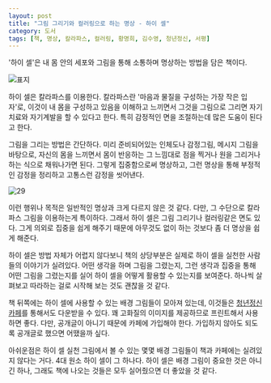 ```yaml
---
layout: post
title: "그림 그리기와 컬러링으로 하는 명상 - 하이 셀"
category: 도서
tags: [책, 명상, 칼라파스, 컬러링, 황명희, 김수영, 청년정신, 서평]
---
```


'하이 셀'은
내 몸 안의 세포와 그림을 통해 소통하며 명상하는 방법을 담은 책이다.

![표지](https://lh3.googleusercontent.com/9zH1x1_XhT1M3byRH8DZHRN019UQu8EY3FKfBT66wrBOKwXBRIA96LsRFHW0XVdjjmp7zUKb4bltcA=s560)

하이 셀은 칼라파스를 이용한다.
칼라파스란 '마음과 물질을 구성하는 가장 작은 입자'로,
이것이 내 몸을 구성하고 있음을 이해하고 느끼면서
그것을 그림으로 그리면
자기 치료와 자기계발을 할 수 있다고 한다.
특히 감정적인 면을 조절하는데 많은 도움이 된다고 한다.

그림을 그리는 방법은 간단하다.
미리 준비되어있는 인체도나 감정그림, 메시지 그림을 바탕으로,
자신의 몸을 느끼면서 몸이 반응하는 그 느낌대로
점을 찍거나 원을 그리거나 하는 식으로 채워나가면 된다.
그렇게 집중함으로써 명상하고,
그런 명상을 통해 부정적인 감정을 정리하고 고통스런 감정을 씻어낸다.

![29](https://lh3.googleusercontent.com/XSY0bkYUP_uJBqXAI-mPui00KqZFy_1sCGemzJgKCB5SVr_qLy_mJbz9BdwsSa-4yHt0wUvnu6FVPA=s560)

이런 행위나 목적은 일반적인 명상과 크게 다르지 않은 것 같다.
다만, 그 수단으로 칼라파스 그림을 이용하는게 특이하다.
그래서 하이 셀은 그림 그리기나 컬러링같은 면도 있다.
그게 의외로 집중을 쉽게 해주기 때문에 아무것도 없이 하는 것보다 좀 더 명상을 쉽게 해준다.

하이 셀은 방법 자체가 어렵지 않다보니
책의 상당부분은 실제로 하이 셀을 실천한 사람들의 이야기가 실려있다.
어떤 생각을 하며 그림을 그렸는지,
그런 생각과 집중을 통해 어떤 그림을 그렸는지를 실어
하이 셀을 어떻게 활용할 수 있는지를 보여준다.
하나씩 살펴보고 따라하는 걸로 시작해 보는 것도 괜찮을 것 같다.

책 뒤쪽에는 하이 셀에 사용할 수 있는 배경 그림들이 모아져 있는데,
이것들은 [청년정신 카페](http://cafe.naver.com/youngidea)를 통해서도 다운받을 수 있다.
꽤 고화질의 이미지를 제공하므로 프린트해서 사용하면 좋다.
다만, 공개글이 아니기 때문에 카페에 가입해야 한다.
가입하지 않아도 되도록 공개글로 했으면 어땠을까 싶다.

아쉬운점은 하이 셀 실천 그림에서 볼 수 있는 몇몇 배경 그림들이
책과 카페에는 실려있지 않다는 거다.
4대 원소 하이 셀이 그 하나다.
하이 셀은 배경 그림이 중요한 것은 아니긴 하나,
그래도 책에 나오는 것들은 모두 실어줬으면 더 좋았을 것 같다.
